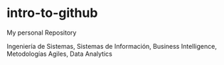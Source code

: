 # intro-to-github
My personal Repository

Ingeniería de Sistemas, Sistemas de Información, Business Intelligence, Metodologías Agiles, Data Analytics
